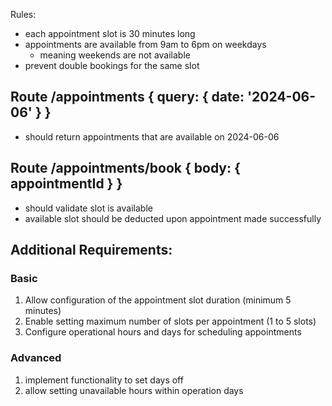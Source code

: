 Rules:
- each appointment slot is 30 minutes long
- appointments are available from 9am to 6pm on weekdays
    - meaning weekends are not available
- prevent double bookings for the same slot

## Route /appointments { query: { date: '2024-06-06' } }
- should return appointments that are available on 2024-06-06


## Route /appointments/book { body: { appointmentId } }
- should validate slot is available
- available slot should be deducted upon appointment made successfully

## Additional Requirements:
### Basic
1. Allow configuration of the appointment slot duration (minimum 5 minutes)
2. Enable setting maximum number of slots per appointment (1 to 5 slots)
3. Configure operational hours and days for scheduling appointments

### Advanced
1. implement functionality to set days off
2. allow setting unavailable hours within operation days
